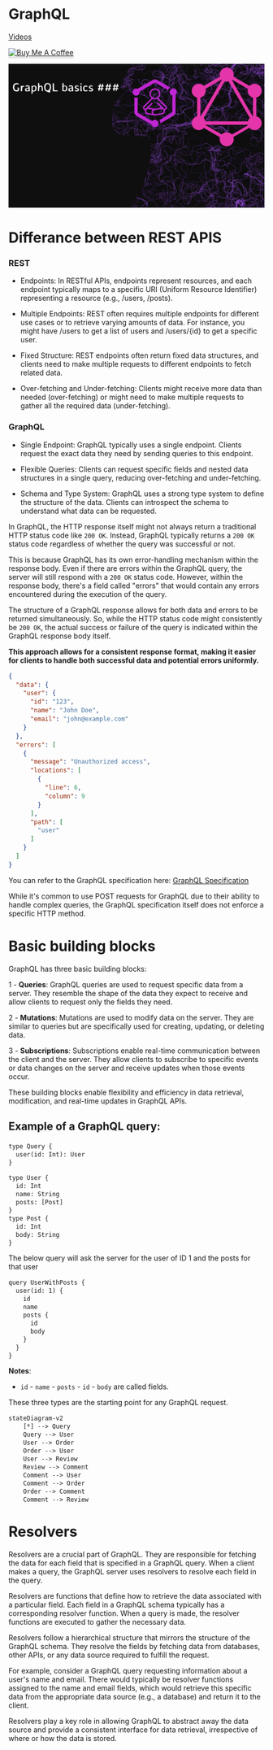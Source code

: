 # GraphQL

[Videos](https://youtube.com/playlist?list=PLM0LBHjz37LUZ8Nep1rEsXCYFjyY3S-vD&si=a0ymuuRMpf2b-Aeh)

<a href="https://www.buymeacoffee.com/rowadz" 
  target="_blank">
  <img src="https://www.buymeacoffee.com/assets/img/custom_images/orange_img.png" alt="Buy Me A Coffee" style="height: 41px !important;width: 174px !important;box-shadow: 0px 3px 2px 0px rgba(190, 190, 190, 0.5) !important;-webkit-box-shadow: 0px 3px 2px 0px rgba(190, 190, 190, 0.5) !important;" >
  </a>

<img src="./thumb.png" />


# Differance between REST APIS


### REST

- Endpoints: In RESTful APIs, endpoints represent resources, and each endpoint typically maps to a specific URI (Uniform Resource Identifier) representing a resource (e.g., /users, /posts).

- Multiple Endpoints: REST often requires multiple endpoints for different use cases or to retrieve varying amounts of data. For instance, you might have /users to get a list of users and /users/{id} to get a specific user.

- Fixed Structure: REST endpoints often return fixed data structures, and clients need to make multiple requests to different endpoints to fetch related data.

- Over-fetching and Under-fetching: Clients might receive more data than needed (over-fetching) or might need to make multiple requests to gather all the required data (under-fetching).

### GraphQL

- Single Endpoint: GraphQL typically uses a single endpoint. Clients request the exact data they need by sending queries to this endpoint.

- Flexible Queries: Clients can request specific fields and nested data structures in a single query, reducing over-fetching and under-fetching.

- Schema and Type System: GraphQL uses a strong type system to define the structure of the data. Clients can introspect the schema to understand what data can be requested.


In GraphQL, the HTTP response itself might not always return a traditional HTTP status code like `200 OK`. Instead, GraphQL typically returns a `200 OK` status code regardless of whether the query was successful or not.


This is because GraphQL has its own error-handling mechanism within the response body. Even if there are errors within the GraphQL query, the server will still respond with a `200 OK` status code. However, within the response body, there's a field called "errors" that would contain any errors encountered during the execution of the query.


The structure of a GraphQL response allows for both data and errors to be returned simultaneously. So, while the HTTP status code might consistently be `200 OK`, the actual success or failure of the query is indicated within the GraphQL response body itself.


**This approach allows for a consistent response format, making it easier for clients to handle both successful data and potential errors uniformly.**

```json
{
  "data": {
    "user": {
      "id": "123",
      "name": "John Doe",
      "email": "john@example.com"
    }
  },
  "errors": [
    {
      "message": "Unauthorized access",
      "locations": [
        {
          "line": 6,
          "column": 9
        }
      ],
      "path": [
        "user"
      ]
    }
  ]
}
```
You can refer to the GraphQL specification here: [GraphQL Specification](https://spec.graphql.org/)


While it's common to use POST requests for GraphQL due to their ability to handle complex queries, the GraphQL specification itself does not enforce a specific HTTP method.






# Basic building blocks

GraphQL has three basic building blocks:

1 - **Queries**: GraphQL queries are used to request specific data from a server. They resemble the shape of the data they expect to receive and allow clients to request only the fields they need.

2 - **Mutations**: Mutations are used to modify data on the server. They are similar to queries but are specifically used for creating, updating, or deleting data.

3 - **Subscriptions**: Subscriptions enable real-time communication between the client and the server. They allow clients to subscribe to specific events or data changes on the server and receive updates when those events occur.

These building blocks enable flexibility and efficiency in data retrieval, modification, and real-time updates in GraphQL APIs.


## Example of a GraphQL query:

```gql
type Query {
  user(id: Int): User
}
```

```gql
type User {
  id: Int
  name: String
  posts: [Post]
}
type Post {
  id: Int
  body: String
}
```


The below query will ask the server for the user of ID 1 and the posts for that user

```gql
query UserWithPosts {
  user(id: 1) {
    id
    name
    posts {
      id
      body
    }
  }
}
```



**Notes**:

- `id` - `name` - `posts` - `id` - `body` are called fields.

These three types are the starting point for any GraphQL request.

```mermaid
stateDiagram-v2
    [*] --> Query
    Query --> User 
    User --> Order
    Order --> User
    User --> Review
    Review --> Comment
    Comment --> User
    Comment --> Order
    Order --> Comment
    Comment --> Review
```


# Resolvers

Resolvers are a crucial part of GraphQL. They are responsible for fetching the data for each field that is specified in a GraphQL query. When a client makes a query, the GraphQL server uses resolvers to resolve each field in the query.

Resolvers are functions that define how to retrieve the data associated with a particular field. Each field in a GraphQL schema typically has a corresponding resolver function. When a query is made, the resolver functions are executed to gather the necessary data.

Resolvers follow a hierarchical structure that mirrors the structure of the GraphQL schema. They resolve the fields by fetching data from databases, other APIs, or any data source required to fulfill the request.

For example, consider a GraphQL query requesting information about a user's name and email. There would typically be resolver functions assigned to the name and email fields, which would retrieve this specific data from the appropriate data source (e.g., a database) and return it to the client.

Resolvers play a key role in allowing GraphQL to abstract away the data source and provide a consistent interface for data retrieval, irrespective of where or how the data is stored.






